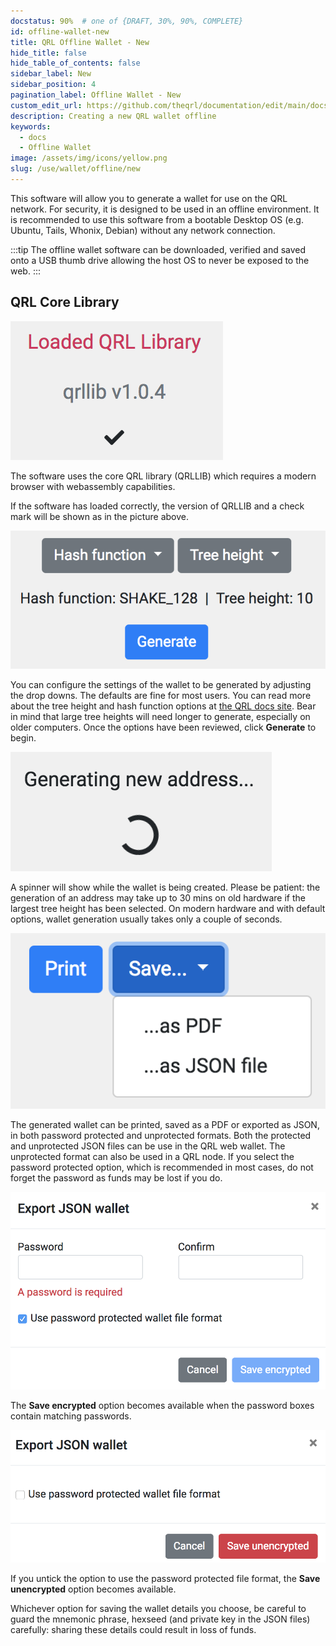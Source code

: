 ```yaml
---
docstatus: 90%  # one of {DRAFT, 30%, 90%, COMPLETE}
id: offline-wallet-new
title: QRL Offline Wallet - New
hide_title: false
hide_table_of_contents: false
sidebar_label: New
sidebar_position: 4
pagination_label: Offline Wallet - New
custom_edit_url: https://github.com/theqrl/documentation/edit/main/docs/Use/Wallet/Offline/create-a-new-offline-address.md
description: Creating a new QRL wallet offline
keywords:
  - docs
  - Offline Wallet
image: /assets/img/icons/yellow.png
slug: /use/wallet/offline/new
---
```


This software will allow you to generate a wallet for use on the QRL network. For security, it is designed to be used in an offline environment. It is recommended to use this software from a bootable Desktop OS (e.g. Ubuntu, Tails, Whonix, Debian) without any network connection.

:::tip
The offline wallet software can be downloaded, verified and saved onto a USB thumb drive allowing the host OS to never be exposed to the web.
:::

## QRL Core Library

![Screenshot 1](.//assets/qrl-vue-wallet.png)

The software uses the core QRL library (QRLLIB) which requires a modern browser with webassembly capabilities.  

If the software has loaded correctly, the version of QRLLIB and a check mark will be shown as in the picture above.

![Screenshot 2](.//assets/qrl-vue-wallet_1.png)

You can configure the settings of the wallet to be generated by adjusting the drop downs.  The defaults are fine for most users.  You can read more about the tree height and hash function options at [the QRL docs site](https://docs.theqrl.org/wallet/basics/#qrl-web-wallet).  Bear in mind that large tree heights will need longer to generate, especially on older computers.  Once the options have been reviewed, click **Generate** to begin.

![Screenshot 3](.//assets/qrl-vue-wallet_2.png)

A spinner will show while the wallet is being created.  Please be patient: the generation of an address may take up to 30 mins on old hardware if the largest tree height has been selected.  On modern hardware and with default options, wallet generation usually takes only a couple of seconds.

![Screenshot 4](.//assets/qrl-vue-wallet_3.png)

The generated wallet can be printed, saved as a PDF or exported as JSON, in both password protected and unprotected formats. Both the protected and unprotected JSON files can be use in the QRL web wallet.  The unprotected format can also be used in a QRL node.  If you select the password protected option, which is recommended in most cases, do not forget the password as funds may be lost if you do.

![Screenshot 5](.//assets/qrl-vue-wallet_4.png)

The **Save encrypted** option becomes available when the password boxes contain matching passwords.

![Screenshot 6](.//assets/qrl-vue-wallet_5.png)

If you untick the option to use the password protected file format, the **Save unencrypted** option becomes available.

Whichever option for saving the wallet details you choose, be careful to guard the mnemonic phrase, hexseed (and private key in the JSON files) carefully: sharing these details could result in loss of funds.

